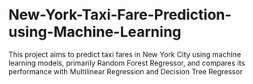 # New-York-Taxi-Fare-Prediction-using-Machine-Learning
This project aims to predict taxi fares in New York City using machine learning models, primarily Random Forest Regressor, and compares its performance with Multilinear Regression and Decision Tree Regressor
